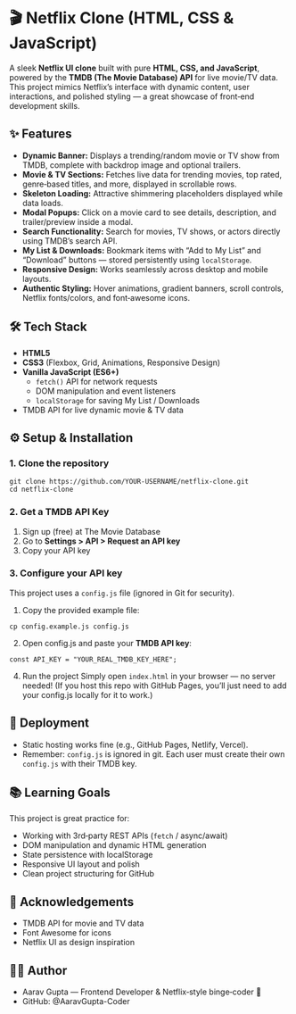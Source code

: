 # 🎬 Netflix Clone (HTML, CSS & JavaScript)
A sleek **Netflix UI clone** built with pure **HTML, CSS, and JavaScript**, powered by the **TMDB (The Movie Database) API** for live movie/TV data.
This project mimics Netflix’s interface with dynamic content, user interactions, and polished styling — a great showcase of front‑end development skills.
<br>

## ✨ Features
- **Dynamic Banner:** Displays a trending/random movie or TV show from TMDB, complete with backdrop image and optional trailers.
- **Movie & TV Sections:** Fetches live data for trending movies, top rated, genre‑based titles, and more, displayed in scrollable rows.
- **Skeleton Loading:** Attractive shimmering placeholders displayed while data loads.
- **Modal Popups:** Click on a movie card to see details, description, and trailer/preview inside a modal.
- **Search Functionality:** Search for movies, TV shows, or actors directly using TMDB’s search API.
- **My List & Downloads:** Bookmark items with “Add to My List” and “Download” buttons — stored persistently using `localStorage`.
- **Responsive Design:** Works seamlessly across desktop and mobile layouts.
- **Authentic Styling:** Hover animations, gradient banners, scroll controls, Netflix fonts/colors, and font‑awesome icons.


## 🛠️ Tech Stack
- **HTML5**
- **CSS3** (Flexbox, Grid, Animations, Responsive Design)
- **Vanilla JavaScript (ES6+)**
  - `fetch()` API for network requests
  - DOM manipulation and event listeners
  - `localStorage` for saving My List / Downloads
- TMDB API for live dynamic movie & TV data

## ⚙️ Setup & Installation
### 1. Clone the repository
```
git clone https://github.com/YOUR-USERNAME/netflix-clone.git
cd netflix-clone
```
### 2. Get a TMDB API Key
1. Sign up (free) at The Movie Database
2. Go to **Settings > API > Request an API key**
3. Copy your API key

### 3. Configure your API key
This project uses a `config.js` file (ignored in Git for security).
<br>
1. Copy the provided example file:
```
cp config.example.js config.js
```
2. Open config.js and paste your **TMDB API key**:
```
const API_KEY = "YOUR_REAL_TMDB_KEY_HERE";
```
4. Run the project
Simply open `index.html` in your browser — no server needed!
(If you host this repo with GitHub Pages, you’ll just need to add your config.js locally for it to work.)

## 🚀 Deployment
- Static hosting works fine (e.g., GitHub Pages, Netlify, Vercel).
- Remember: `config.js` is ignored in git. Each user must create their own `config.js` with their TMDB key.

## 📚 Learning Goals
This project is great practice for:
- Working with 3rd‑party REST APIs (`fetch` / async/await)
- DOM manipulation and dynamic HTML generation
- State persistence with localStorage
- Responsive UI layout and polish
- Clean project structuring for GitHub

## 🙌 Acknowledgements
- TMDB API for movie and TV data
- Font Awesome for icons
- Netflix UI as design inspiration

## 👩‍💻 Author
- Aarav Gupta — Frontend Developer & Netflix‑style binge‑coder 🍿
- GitHub: @AaravGupta-Coder
